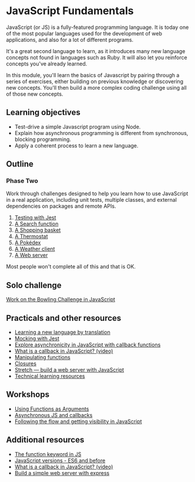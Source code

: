 # JavaScript Fundamentals

JavaScript (or JS) is a fully-featured programming language. It is today one of the most
popular languages used for the development of web applications, and also for a lot of
different programs.

It's a great second language to learn, as it introduces many new language concepts not
found in languages such as Ruby. It will also let you reinforce concepts you've already
learned.

In this module, you'll learn the basics of Javascript by pairing through a series of
exercises, either building on previous knowledge or discovering new concepts. You'll then
build a more complex coding challenge using all of those new concepts.

## Learning objectives

* Test-drive a simple Javascript program using Node.
* Explain how asynchronous programming is different from synchronous, blocking
  programming.
* Apply a coherent process to learn a new language.

## Outline

### Phase Two

Work through challenges designed to help you learn how to use JavaScript in a real
application, including unit tests, multiple classes, and external dependencies on
packages and remote APIs.

1. [Testing with Jest](./challenges/01_testing.md)
2. [A Search function](./challenges/02_search_function.md)
3. [A Shopping basket](./challenges/03_shopping_basket.md)
4. [A Thermostat](./challenges/04_thermostat.md)
5. [A Pokédex](./challenges/05_calling_apis.md)
6. [A Weather client](./challenges/06_weather_api.md)
7. [A Web server](./challenges/07_web_server.md)

Most people won't complete all of this and that is OK.

## Solo challenge

[Work on the Bowling Challenge in JavaScript](https://github.com/makersacademy/bowling-challenge)

## Practicals and other resources
 * [Learning a new language by translation](https://hackmd.io/kMNgXiPHQf2Q_P9A-tnS9A)
 * [Mocking with Jest](./pills/mocking_with_jest.md)
 * [Explore asynchronicity in JavaScript with callback functions](./practicals/callbacks)
 * [What is a callback in JavaScript? (video)](https://www.youtube.com/watch?v=xHneyv38Jro)
 * [Manipulating functions](./practicals/functions)
 * [Closures](https://hackmd.io/cIFsMAqISHqVHN_-p9hY0Q)
 * [Stretch — build a web server with JavaScript](./practicals/web-server)
 * [Technical learning resources](https://airtable.com/shrgYePUbXMJBSZQW/tblokmw6yNUO75ge6)

## Workshops

 * [Using Functions as Arguments](./workshops/using-functions-as-arguments)
 * [Asynchronous JS and callbacks](./workshops/async-js-and-callbacks)
 * [Following the flow and getting visibility in JavaScript](./workshops/debugging)

## Additional resources

* [The function keyword in JS](https://github.com/makersacademy/course/blob/main/pills/js_functions.md)
* [JavaScript versions - ES6 and before](https://www.codecademy.com/articles/javascript-versions)
* [What is a callback in JavaScript? (video)](https://www.youtube.com/watch?v=xHneyv38Jro)
* [Build a simple web server with express](https://expressjs.com/en/starter/hello-world.html)